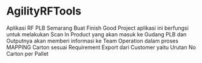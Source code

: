 # AgilityRFTools
Aplikasi RF PLB Semarang Buat Finish Good Project 
aplikasi ini berfungsi untuk melakukan Scan In Product yang akan masuk ke Gudang PLB
dan Outputnya akan memberi informasi ke Team Operation dalam proses MAPPING Carton
sesuai Requirement Export dari Customer yaitu Urutan No Carton per Pallet




